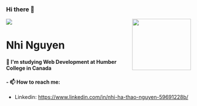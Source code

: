 ### Hi there 👋
<img src="https://www.digitaladlectio.com/wp-content/uploads/2020/04/New-PNC-Animated-Banners.gif">

<img align="right" width="160" height="140" src="https://media.giphy.com/media/2IudUHdI075HL02Pkk/giphy.gif"  >



# Nhi Nguyen
#### 🌱 I'm studying Web Development at Humber College in Canada
#### - 📫 How to reach me: 
- Linkedin: https://www.linkedin.com/in/nhi-ha-thao-nguyen-59691228b/

<!--
**nhinguyen277/nhinguyen277** is a ✨ _special_ ✨ repository because its `README.md` (this file) appears on your GitHub profile.

Here are some ideas to get you started:

- 🔭 I’m currently working on ...
- 🌱 I’m currently learning ...
- 👯 I’m looking to collaborate on ...
- 🤔 I’m looking for help with ...
- 💬 Ask me about ...

- 😄 Pronouns: ...
- ⚡ Fun fact: ...
-->

